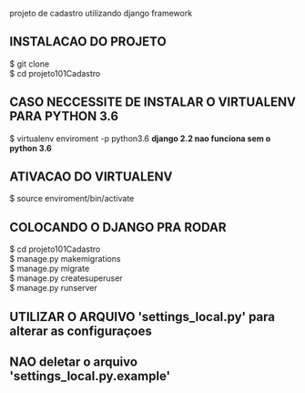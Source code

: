 
projeto de cadastro utilizando django framework  

## INSTALACAO DO PROJETO #
$ git clone  
$ cd projeto101Cadastro  

## CASO NECCESSITE DE INSTALAR O VIRTUALENV PARA PYTHON 3.6
$ virtualenv enviroment -p python3.6
**django 2.2 nao funciona sem o python 3.6**
   

## ATIVACAO DO VIRTUALENV  
$ source enviroment/bin/activate  
 
## COLOCANDO O DJANGO PRA RODAR  
$ cd projeto101Cadastro  
$ manage.py makemigrations  
$ manage.py migrate  
$ manage.py createsuperuser  
$ manage.py runserver  

## UTILIZAR O ARQUIVO 'settings_local.py' para alterar as configuraçoes  
## NAO deletar o arquivo 'settings_local.py.example'
